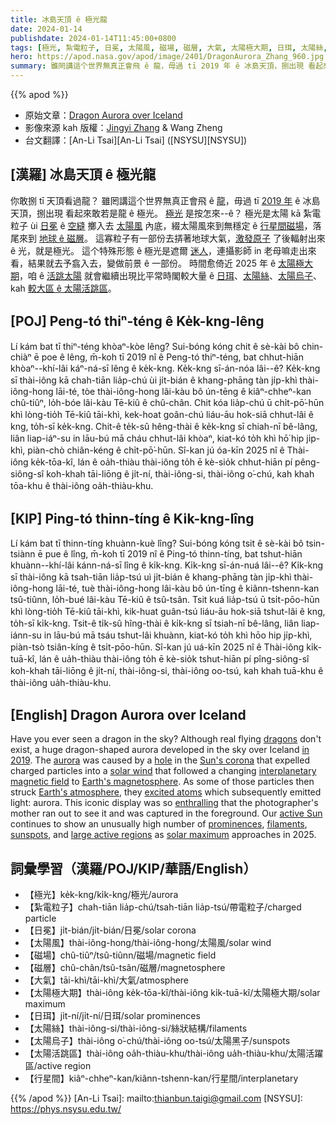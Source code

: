 ```yaml
---
title: 冰島天頂 ê 極光龍
date: 2024-01-14
publishdate: 2024-01-14T11:45:00+0800
tags: [極光, 紮電粒子, 日冕, 太陽風, 磁場, 磁層, 大氣, 太陽極大期, 日珥, 太陽絲, 太陽烏子, 太陽活跳區, 行星間]
hero: https://apod.nasa.gov/apod/image/2401/DragonAurora_Zhang_960.jpg
summary: 雖罔講這个世界無真正會飛 ê 龍，毋過 tī 2019 年 ê 冰島天頂，捌出現 看起來敢若是龍 ê 極光。
---
```


{{% apod %}}

- 原始文章：[Dragon Aurora over Iceland](https://apod.nasa.gov/apod/ap240114.html)
- 影像來源 kah 版權：[Jingyi Zhang](mailto:jingyi.tia.zhang@gmail.com) & Wang Zheng
- 台文翻譯：[An-Li Tsai][An-Li Tsai] ([NSYSU][NSYSU])

## [漢羅] 冰島天頂 ê 極光龍
你敢捌 tī 天頂看過龍？
雖罔講這个世界無真正會飛 ê [龍][dragons]，毋過 tī [2019 年][in 2019] ê 冰島天頂，捌出現 看起來敢若是龍 ê 極光。
[極光][aurora] 是按怎來--ê？
極光是太陽 kā 紮電粒子 ùi [日冕][Sun's corona] ê [空縫][hole] 擲入去 [太陽風][solar wind] 內底，綴太陽風來到無穩定 ê [行星間磁場][interplanetary magnetic field]，落尾來到 [地球 ê 磁層][Earth's magnetosphere]。
這寡粒子有一部份去挵著地球大氣，[激發原子][excited atoms] 了後輻射出來 ê 光，就是極光。
這个特殊形態 ê 極光是遮爾 [迷人][enthralling]，連攝影師 in 老母嘛走出來看，結果就去予翕入去，變做前景 ê 一部份。
時間愈倚近 2025 年 ê [太陽極大期][solar maximum]，咱 ê [活跳太陽][active Sun] 就會繼續出現比平常時閣較大量 ê [日珥][prominences]、[太陽絲][filaments]、[太陽烏子][sunspots]、kah [較大區 ê 太陽活跳區][large active regions]。

## [POJ] Peng-tó thiⁿ-téng ê Ke̍k-kng-lêng
Lí kám bat tī thiⁿ-téng khòaⁿ-kòe lêng?
Sui-bóng kóng chit ê sè-kài bô chin-chiàⁿ ē poe ê lêng, m̄-koh tī 2019 nî ê Peng-tó thiⁿ-téng, bat chhut-hiān khòaⁿ--khí-lâi káⁿ-ná-sī lêng ê ke̍k-kng.
Ke̍k-kng sī-án-nóa lâi--ê?
Ke̍k-kng sī thài-iông kā chah-tiān lia̍p-chú ùi ji̍t-bián ê khang-phāng tàn ji̍p-khì thài-iông-hong lāi-té, tòe thài-iông-hong lâi-kàu bô ún-tēng ê kiâⁿ-chheⁿ-kan chû-tiûⁿ, lo̍h-bóe lâi-kàu Tē-kiû ê chû-chân.
Chit kóa lia̍p-chú ū chi̍t-pō͘-hūn khì lòng-tio̍h Tē-kiû tāi-khì, kek-hoat goân-chú liáu-āu hok-siā chhut-lâi ê kng, to̍h-sī ke̍k-kng.
Chit-ê te̍k-sû hêng-thài ê ke̍k-kng sī chiah-nī bê-lâng, liân liap-iáⁿ-su in lāu-bú mā cháu chhut-lâi khòaⁿ, kiat-kó to̍h khì hō͘ hip ji̍p-khì, piàn-chò chiân-kéng ê chi̍t-pō͘-hūn.
Sî-kan jú óa-kīn 2025 nî ê Thài-iông ke̍k-tōa-kî, lán ê oa̍h-thiàu thài-iông to̍h ē kè-sio̍k chhut-hiān pí pêng-siông-sî koh-khah tāi-liōng ê ji̍t-ní, thài-iông-si, thài-iông o͘-chú, kah khah tōa-khu ê thài-iông oa̍h-thiàu-khu.

## [KIP] Ping-tó thinn-tíng ê Ki̍k-kng-lîng
Lí kám bat tī thinn-tíng khuànn-kuè lîng?
Sui-bóng kóng tsit ê sè-kài bô tsin-tsiànn ē pue ê lîng, m̄-koh tī 2019 nî ê Ping-tó thinn-tíng, bat tshut-hiān khuànn--khí-lâi kánn-ná-sī lîng ê ki̍k-kng.
Ki̍k-kng sī-án-nuá lâi--ê?
Ki̍k-kng sī thài-iông kā tsah-tiān lia̍p-tsú uì ji̍t-bián ê khang-phāng tàn ji̍p-khì thài-iông-hong lāi-té, tuè thài-iông-hong lâi-kàu bô ún-tīng ê kiânn-tshenn-kan tsû-tiûnn, lo̍h-bué lâi-kàu Tē-kiû ê tsû-tsân.
Tsit kuá lia̍p-tsú ū tsi̍t-pōo-hūn khì lòng-tio̍h Tē-kiû tāi-khì, kik-huat guân-tsú liáu-āu hok-siā tshut-lâi ê kng, to̍h-sī ki̍k-kng.
Tsit-ê ti̍k-sû hîng-thài ê ki̍k-kng sī tsiah-nī bê-lâng, liân liap-iánn-su in lāu-bú mā tsáu tshut-lâi khuànn, kiat-kó to̍h khì hōo hip ji̍p-khì, piàn-tsò tsiân-kíng ê tsi̍t-pōo-hūn.
Sî-kan jú uá-kīn 2025 nî ê Thài-iông ki̍k-tuā-kî, lán ê ua̍h-thiàu thài-iông to̍h ē kè-sio̍k tshut-hiān pí pîng-siông-sî koh-khah tāi-liōng ê ji̍t-ní, thài-iông-si, thài-iông oo-tsú, kah khah tuā-khu ê thài-iông ua̍h-thiàu-khu.

## [English] Dragon Aurora over Iceland
Have you ever seen a dragon in the sky?
Although real flying [dragons][dragons] don't exist, a huge dragon-shaped aurora developed in the sky over Iceland [in 2019][in 2019].
The [aurora][aurora] was caused by a [hole][hole] in the [Sun's corona][Sun's corona] that expelled charged particles into a [solar wind][solar wind] that followed a changing [interplanetary magnetic field][interplanetary magnetic field] to [Earth's magnetosphere][Earth's magnetosphere].
As some of those particles then struck [Earth's atmosphere][Earth's atmosphere], they [excited atoms][excited atoms] which subsequently emitted light: aurora.
This iconic display was so [enthralling][enthralling] that the photographer's mother ran out to see it and was captured in the foreground.
Our [active Sun][active Sun] continues to show an unusually high number of [prominences][prominences], [filaments][filaments], [sunspots][sunspots], and [large active regions][large active regions] as [solar maximum][solar maximum] approaches in 2025.

## 詞彙學習（漢羅/POJ/KIP/華語/English）
- 【極光】ke̍k-kng/ki̍k-kng/極光/aurora
- 【紮電粒子】chah-tiān lia̍p-chú/tsah-tiān lia̍p-tsú/帶電粒子/charged particle
- 【日冕】ji̍t-bián/ji̍t-bián/日冕/solar corona
- 【太陽風】thài-iông-hong/thài-iông-hong/太陽風/solar wind
- 【磁場】chû-tiûⁿ/tsû-tiûnn/磁場/magnetic field
- 【磁層】chû-chân/tsû-tsân/磁層/magnetosphere
- 【大氣】tāi-khì/tāi-khì/大氣/atmosphere
- 【太陽極大期】thài-iông ke̍k-tōa-kî/thài-iông ki̍k-tuā-kî/太陽極大期/solar maximum
- 【日珥】ji̍t-ní/ji̍t-ní/日珥/solar prominences
- 【太陽絲】thài-iông-si/thài-iông-si/絲狀結構/filaments
- 【太陽烏子】thài-iông o͘-chú/thài-iông oo-tsú/太陽黑子/sunspots
- 【太陽活跳區】thài-iông oa̍h-thiàu-khu/thài-iông ua̍h-thiàu-khu/太陽活躍區/active region
- 【行星間】kiâⁿ-chheⁿ-kan/kiânn-tshenn-kan/行星間/interplanetary

{{% /apod %}}
[An-Li Tsai]: mailto:thianbun.taigi@gmail.com
[NSYSU]: https://phys.nsysu.edu.tw/

[copyright]: https://apod.nasa.gov/apod/fap/lib/about_apod.html#srapply
[License]: https://creativecommons.org/licenses/by/3.0/

[dragons]:https://en.wikipedia.org/wiki/Dragon
[in 2019]:http://spaceweather.com/archive.php?view=1&day=06&month=02&year=2019
[aurora]:https://spaceplace.nasa.gov/aurora/
[hole]:https://apod.nasa.gov/apod/ap100828.html
[Sun's corona]:https://apod.nasa.gov/apod/ap170920.html
[solar wind]:https://apod.nasa.gov/apod/ap000318.html
[interplanetary magnetic field]:http://www.spaceweather.com/glossary/imf.html
[Earth's magnetosphere]:https://science.nasa.gov/heliophysics/focus-areas/magnetosphere-ionosphere/
[Earth's atmosphere]:https://espo.nasa.gov/sites/default/files/images/Atmosphere36small.jpg
[excited atoms]:https://imagine.gsfc.nasa.gov/science/toolbox/atom.html
[enthralling]:https://c1.staticflickr.com/3/2505/4139267083_915e393dbb.jpg
[active Sun]:https://www.swpc.noaa.gov/products/solar-cycle-progression
[prominences]:https://apod.nasa.gov/apod/ap220216.html
[filaments]:https://apod.nasa.gov/apod/ap220913.html
[sunspots]:https://spaceplace.nasa.gov/solar-activity/en/
[large active regions]:https://apod.nasa.gov/apod/ap141022.html
[solar maximum]:https://en.wikipedia.org/wiki/Solar_maximum
